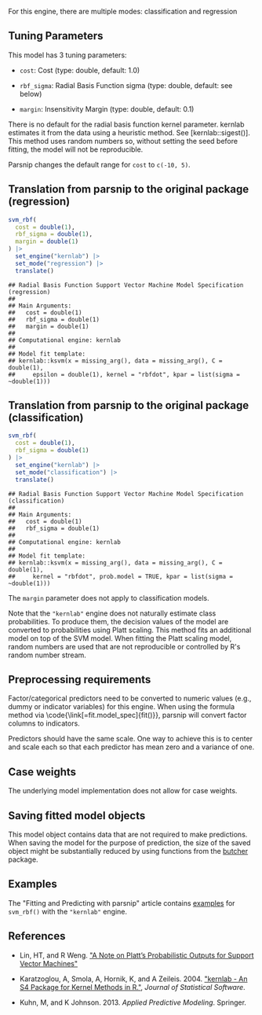 


For this engine, there are multiple modes: classification and regression

## Tuning Parameters



This model has 3 tuning parameters:

- `cost`: Cost (type: double, default: 1.0)

- `rbf_sigma`: Radial Basis Function sigma (type: double, default: see below)

- `margin`: Insensitivity Margin (type: double, default: 0.1)

There is no default for the radial basis function kernel parameter. kernlab estimates it from the data using a heuristic method. See [kernlab::sigest()]. This method uses random numbers so, without setting the seed before fitting, the model will not be reproducible. 

Parsnip changes the default range for `cost` to `c(-10, 5)`.

## Translation from parsnip to the original package (regression)


``` r
svm_rbf(
  cost = double(1),
  rbf_sigma = double(1), 
  margin = double(1)
) |>  
  set_engine("kernlab") |> 
  set_mode("regression") |> 
  translate()
```

```
## Radial Basis Function Support Vector Machine Model Specification (regression)
## 
## Main Arguments:
##   cost = double(1)
##   rbf_sigma = double(1)
##   margin = double(1)
## 
## Computational engine: kernlab 
## 
## Model fit template:
## kernlab::ksvm(x = missing_arg(), data = missing_arg(), C = double(1), 
##     epsilon = double(1), kernel = "rbfdot", kpar = list(sigma = ~double(1)))
```

## Translation from parsnip to the original package (classification)


``` r
svm_rbf(
  cost = double(1),
  rbf_sigma = double(1)
) |> 
  set_engine("kernlab") |> 
  set_mode("classification") |> 
  translate()
```

```
## Radial Basis Function Support Vector Machine Model Specification (classification)
## 
## Main Arguments:
##   cost = double(1)
##   rbf_sigma = double(1)
## 
## Computational engine: kernlab 
## 
## Model fit template:
## kernlab::ksvm(x = missing_arg(), data = missing_arg(), C = double(1), 
##     kernel = "rbfdot", prob.model = TRUE, kpar = list(sigma = ~double(1)))
```

The `margin` parameter does not apply to classification models. 

Note that the `"kernlab"` engine does not naturally estimate class probabilities. To produce them, the decision values of the model are converted to probabilities using Platt scaling. This method fits an additional model on top of the SVM model. When fitting the Platt scaling model, random numbers are used that are not reproducible or controlled by R's random number stream.   

## Preprocessing requirements


Factor/categorical predictors need to be converted to numeric values (e.g., dummy or indicator variables) for this engine. When using the formula method via \\code{\\link[=fit.model_spec]{fit()}}, parsnip will convert factor columns to indicators.


Predictors should have the same scale. One way to achieve this is to center and 
scale each so that each predictor has mean zero and a variance of one.

## Case weights


The underlying model implementation does not allow for case weights. 

## Saving fitted model objects


This model object contains data that are not required to make predictions. When saving the model for the purpose of prediction, the size of the saved object might be substantially reduced by using functions from the [butcher](https://butcher.tidymodels.org) package.

## Examples 

The "Fitting and Predicting with parsnip" article contains [examples](https://parsnip.tidymodels.org/articles/articles/Examples.html#svm-rbf-kernlab) for `svm_rbf()` with the `"kernlab"` engine.

## References

 - Lin, HT, and R Weng. ["A Note on Platt’s Probabilistic Outputs for Support Vector Machines"](https://www.csie.ntu.edu.tw/~cjlin/papers/plattprob.pdf)
 
 - Karatzoglou, A,  Smola, A,  Hornik, K, and A Zeileis. 2004. ["kernlab - An S4 Package for Kernel Methods in R."](https://www.jstatsoft.org/article/view/v011i09), _Journal of Statistical Software_. 
 
 - Kuhn, M, and K Johnson. 2013. _Applied Predictive Modeling_. Springer.

